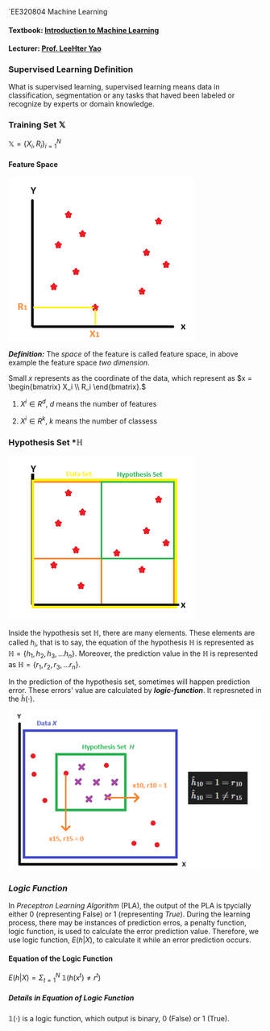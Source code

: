 `EE320804 Machine Learning

#### Textbook: [Introduction to Machine Learning](https://www.tenlong.com.tw/products/9780262043793)
#### Lecturer: [Prof. LeeHter Yao](https://www.ee.ntut.edu.tw/teacher/teacher2.php?tsn=5)


###  Supervised Learning Definition

What is supervised learning, supervised learning means data in classification, segmentation or any tasks that haved been labeled or recognize by experts or domain knowledge. 

### Training Set $\mathbb{X}$

$\mathbb{X} = \left.\lbrace X_{i}, R_{i} \right \rbrace_{i=1}^{N}$

#### Feature Space

![](Lesson2_Training.png)

***Definition:*** The *space* of the feature is called feature space, in above example the feature space $two\ dimension$.

Small $x$ represents as the coordinate of the data, which represent as $x = \begin{bmatrix} X_i \\ R_i \end{bmatrix}.$
1. $X^{i} \in R^{d},$ $d$ means the number of features

2. $X^{i} \in R^{k},$ $k$ means the number of classess

### Hypothesis Set *$\mathbb{H}$

![](Lesson2_Hypothesis.png)

Inside the hypothesis set $\mathbb{H},$ there are many elements. These elements are called $h_{i},$ that is to say, the equation of the hypothesis $\mathbb{H}$ is represented as $\mathbb{H} = \lbrace h_{1}, h_{2}, h_{3}, ... h_{n}\rbrace.$ Moreover, the prediction value in the $\mathbb{H}$ is represented as $\mathbb{H} = \lbrace r_{1}, r_{2}, r_{3}, ... r_{n}\rbrace.$

In the prediction of the hypothesis set, sometimes will happen prediction error. These errors' value are calculated by ***logic-function***. It represneted in the $\hat{h}(\cdot).$

![](Lesson2_LogicFunction.png)
### *Logic Function*

In *Preceptron Learning Algorithm* (PLA), the output of the PLA is tpycially either 0 (representing False) or 1 (representing *True*). During the learning process, there may be instances of prediction erros, a penalty function, logic function, is used to calculate the error prediction value. Therefore, we use logic function, $E(h|X),$ to calculate it while an error prediction occurs.
#### Equation of the Logic Function

$E(h|X) = \Sigma_{t=1}^{N}\ \mathbb{1}(h(x^{t}) \neq r^{t})$

##### Details in Equation of Logic Function

$\mathbb{1}(\cdot)$ is a logic function, which output is binary, 0 (False) or 1 (True).